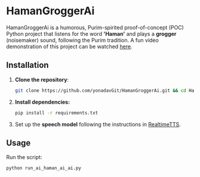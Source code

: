 # HamanGroggerAi  

HamanGroggerAi is a humorous, Purim-spirited proof-of-concept (POC) Python project that listens for the word **'Haman'** and plays a **grogger** (noisemaker) sound, following the Purim tradition.
A fun video demonstration of this project can be watched [here](https://www.linkedin.com/posts/yonadav-leibowitz-91a6a9248_can-the-power-of-modern-ai-language-models-activity-7305963494632214529-Jn7W?utm_source=share&utm_medium=member_desktop&rcm=ACoAAD1Ts-YByxqEGo5ztKviqC5zD42B1sxLmf0).

## Installation  
1. **Clone the repository**:  
   ```bash
   git clone https://github.com/yonadavGit/HamanGroggerAi.git && cd HamanGroggerAi
2. **Install dependencies:**
    ```bash
    pip install -r requirements.txt
3. Set up the **speech model** following the instructions in [RealtimeTTS](https://github.com/KoljaB/RealtimeTTS).

## Usage
Run the script:

```bash
python run_ai_haman_ai_ai.py
